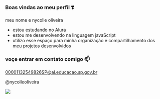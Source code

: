 ### Boas vindas ao meu perfil ❣️

meu nome e nycolle oliveira

- estou estudando no Alura
- estou me desenvolvendo na linguagem javaScript
- utilizo esse espaço para minha organização e compartilhamento dos meu projetos desenvolvidos

### voçe entrar em contato comigo 📫

00001132549826SP@al.educacao.sp.gov.br

@nycolleoliveira

![](https://media1.tenor.com/m/wZsuryOCgmEAAAAC/spongebob-squarepants-gay.gif)
